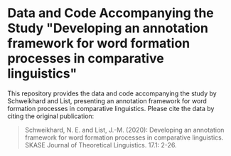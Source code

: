 # Data and Code Accompanying the Study "Developing an annotation framework for word formation processes in comparative linguistics"

This repository provides the data and code accompanying the study by Schweikhard and List, presenting an annotation framework for word formation processes in comparative linguistics. Please cite the data by citing the original publication:

> Schweikhard, N. E. and List, J.-M. (2020): Developing an annotation framework for word formation processes in comparative linguistics. SKASE Journal of Theoretical Linguistics. 17.1: 2-26.





